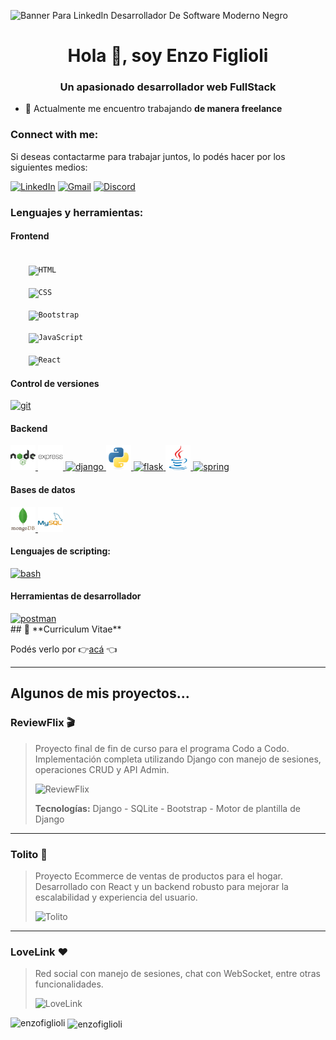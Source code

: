 ![Banner Para LinkedIn Desarrollador De Software Moderno Negro](https://github.com/user-attachments/assets/a59d040b-b13b-42c3-a7f2-8b29de68f9fd)
<h1 align="center">Hola 👋, soy Enzo Figlioli</h1>
<h3 align="center">Un apasionado desarrollador web FullStack</h3>

- 🔭 Actualmente me encuentro trabajando **de manera freelance**
<div>
  <h3 align="left">Connect with me:</h3>
<p align="left">Si deseas contactarme para trabajar juntos, lo podés hacer por los siguientes medios:</p>
</div>

[![LinkedIn](https://skillicons.dev/icons?i=linkedin)](https://www.linkedin.com/in/enzo-figlioli/)
[![Gmail](https://skillicons.dev/icons?i=gmail)](mailto:enzofiglioli.p@gmail.com?subject=Hola%20Enzo,%20Vengo%20de%20Github%20)
[![Discord](https://skillicons.dev/icons?i=discord)]("EnzoFiglioli#1805")

<h3 align="left">Lenguajes y herramientas:</h3>
<h4>Frontend</h4>
<div align="left">
<code>
	<img width="50" src="https://user-images.githubusercontent.com/25181517/192158954-f88b5814-d510-4564-b285-dff7d6400dad.png" alt="HTML" title="HTML"/>
</code>
<code>
	<img width="50" src="https://user-images.githubusercontent.com/25181517/183898674-75a4a1b1-f960-4ea9-abcb-637170a00a75.png" alt="CSS" title="CSS"/>
</code>
<code>
	<img width="50" src="https://user-images.githubusercontent.com/25181517/183898054-b3d693d4-dafb-4808-a509-bab54cf5de34.png" alt="Bootstrap" title="Bootstrap"/>
</code>
<code>
	<img width="50" src="https://user-images.githubusercontent.com/25181517/117447155-6a868a00-af3d-11eb-9cfe-245df15c9f3f.png" alt="JavaScript" title="JavaScript"/>
</code>
<code>
	<img width="50" src="https://user-images.githubusercontent.com/25181517/183897015-94a058a6-b86e-4e42-a37f-bf92061753e5.png" alt="React" title="React"/>
</code>
</div>
<h4>Control de versiones</h4>
<div>
  <a href="https://git-scm.com/" target="_blank" rel="noreferrer"> 
    <img src="https://www.vectorlogo.zone/logos/git-scm/git-scm-icon.svg" alt="git" width="40" height="40"/> 
  </a> 
</div>
<h4>Backend</h4>
<div>
  <a href="https://nodejs.org" target="_blank" rel="noreferrer"> 
    <img src="https://raw.githubusercontent.com/devicons/devicon/master/icons/nodejs/nodejs-original-wordmark.svg" alt="nodejs" width="40" height="40"/> 
  </a> 
  <a href="https://expressjs.com" target="_blank" rel="noreferrer"> 
    <img src="https://raw.githubusercontent.com/devicons/devicon/master/icons/express/express-original-wordmark.svg" alt="express" width="40" height="40"/> 
  </a> 
  <a href="https://www.djangoproject.com/" target="_blank" rel="noreferrer"> 
    <img src="https://cdn.worldvectorlogo.com/logos/django.svg" alt="django" width="40" height="40"/> 
  </a> 
  <a href="https://www.python.org" target="_blank" rel="noreferrer"> 
    <img src="https://raw.githubusercontent.com/devicons/devicon/master/icons/python/python-original.svg" alt="python" width="40" height="40"/> 
  </a> 
  <a href="https://flask.palletsprojects.com/" target="_blank" rel="noreferrer"> 
    <img src="https://www.vectorlogo.zone/logos/pocoo_flask/pocoo_flask-icon.svg" alt="flask" width="40" height="40"/> 
  </a> 
  <a href="https://www.java.com" target="_blank" rel="noreferrer"> 
    <img src="https://raw.githubusercontent.com/devicons/devicon/master/icons/java/java-original.svg" alt="java" width="40" height="40"/> 
  </a> 
  <a href="https://spring.io/" target="_blank" rel="noreferrer"> 
    <img src="https://www.vectorlogo.zone/logos/springio/springio-icon.svg" alt="spring" width="40" height="40"/> 
  </a> 
</div>
<h4>Bases de datos</h4>
<div>
  <a href="https://www.mongodb.com/" target="_blank" rel="noreferrer"> 
    <img src="https://raw.githubusercontent.com/devicons/devicon/master/icons/mongodb/mongodb-original-wordmark.svg" alt="mongodb" width="40" height="40"/> 
  </a> 
  <a href="https://www.mysql.com/" target="_blank" rel="noreferrer"> 
    <img src="https://raw.githubusercontent.com/devicons/devicon/master/icons/mysql/mysql-original-wordmark.svg" alt="mysql" width="40" height="40"/> 
  </a> 
</div>
<h4>Lenguajes de scripting:</h4>
<p align="left"> 
  <a href="https://www.gnu.org/software/bash/" target="_blank" rel="noreferrer"> 
    <img src="https://www.vectorlogo.zone/logos/gnu_bash/gnu_bash-icon.svg" alt="bash" width="40" height="40"/> 
  </a> 
</p>
<h4>Herramientas de desarrollador</h4>
<div>
  <a href="https://postman.com" target="_blank" rel="noreferrer"> 
    <img src="https://www.vectorlogo.zone/logos/getpostman/getpostman-icon.svg" alt="postman" width="40" height="40"/> 
  </a> 
</div>
## 📄 **Curriculum Vitae**

Podés verlo por 👉[acá](https://github.com/user-attachments/files/16268165/CV.-.FullStack.pdf) 👈

---

## **Algunos de mis proyectos...**

### **ReviewFlix 🎬**

> Proyecto final de fin de curso para el programa Codo a Codo. Implementación completa utilizando Django con manejo de sesiones, operaciones CRUD y API Admin.
> 
> ![ReviewFlix](https://github.com/EnzoFiglioli/EnzoFiglioli/assets/105600952/5064e549-aa54-45df-b8a2-0c34ef6d5982)
> 
> **Tecnologías:** Django - SQLite - Bootstrap - Motor de plantilla de Django

---

### **Tolito 🛒**

> Proyecto Ecommerce de ventas de productos para el hogar. Desarrollado con React y un backend robusto para mejorar la escalabilidad y experiencia del usuario.
> 
> ![Tolito](https://github.com/user-attachments/assets/ac9a23da-1071-440f-85f9-c2f8cab10e2e)


---

### **LoveLink ❤️**

> Red social con manejo de sesiones, chat con WebSocket, entre otras funcionalidades.
> 
> ![LoveLink](https://github.com/user-attachments/assets/a2434fb7-fd9e-4ef2-a83f-5b267c7e1a09)

<p><img align="left" src="https://github-readme-stats.vercel.app/api/top-langs?username=enzofiglioli&show_icons=true&locale=en&layout=compact" alt="enzofiglioli" /></p>

<p>&nbsp;<img align="center" src="https://github-readme-stats.vercel.app/api?username=enzofiglioli&show_icons=true&locale=en" alt="enzofiglioli" /></p>

